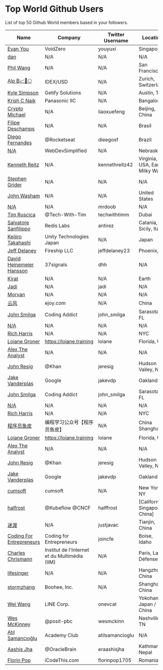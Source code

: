 # Top World Github Users

List of top 50 Github World members based in your followers.

<!-- START TOP USERS -->
| Name | Company | Twitter Username | Location | Repositories |
|------|---------|------------------|----------|--------------|
| [Evan You](https://github.com/yyx990803) | VoidZero | youyuxi | Singapore | 198 |
| [dan](https://github.com/gaearon) | N/A | N/A | N/A | 286 |
| [Phil Wang](https://github.com/lucidrains) | N/A | N/A | San Francisco | 360 |
| [Alp ₿📈🚀🌕](https://github.com/IDouble) | IDEX/USD | N/A | Zurich, Switzerland | 61 |
| [Kyle Simpson](https://github.com/getify) | Getify Solutions | N/A | Austin, TX | 73 |
| [Krish C Naik](https://github.com/krishnaik06) | Panasonic IIC | N/A | Bangalore | 344 |
| [Crypto Michael](https://github.com/michaelliao) | N/A | liaoxuefeng | Beijing, China | 106 |
| [Filipe Deschamps](https://github.com/filipedeschamps) | N/A | N/A | Brasil | 21 |
| [Diego Fernandes](https://github.com/diego3g) | @Rocketseat  | dieegosf | Brazil | 75 |
| [N/A](https://github.com/WebDevSimplified) | WebDevSimplified | N/A | Nebraska | 226 |
| [Kenneth Reitz](https://github.com/kennethreitz) | N/A | kennethreitz42 | Virginia, USA, Earth, Milky Way. | 74 |
| [Stephen Grider](https://github.com/StephenGrider) | N/A | N/A | N/A | 122 |
| [John Washam](https://github.com/jwasham) | N/A | N/A | United States | 30 |
| [N/A](https://github.com/mrdoob) | N/A | mrdoob | N/A | 41 |
| [Tim Ruscica](https://github.com/techwithtim) | @Tech-With-Tim  | techwithtimm | Dubai | 209 |
| [Salvatore Sanfilippo](https://github.com/antirez) | Redis Labs | antirez | Catania, Sicily, Italy | 94 |
| [Keijiro Takahashi](https://github.com/keijiro) | Unity Technologies Japan | N/A | Japan | 880 |
| [Jeff Delaney](https://github.com/codediodeio) | Fireship LLC | jeffdelaney23 | Phoenix, AZ | 65 |
| [David Heinemeier Hansson](https://github.com/dhh) | 37signals | dhh | N/A | 4 |
| [Kirat](https://github.com/hkirat) | N/A | N/A | Earth | 142 |
| [Jadi](https://github.com/jadijadi) | N/A | jadi | N/A | 98 |
| [Morvan](https://github.com/MorvanZhou) | N/A | N/A | N/A | 46 |
| [云风](https://github.com/cloudwu) | ejoy.com | N/A | China | 140 |
| [John Smilga](https://github.com/john-smilga) | Coding Addict | john_smilga | Sarasota, FL | 259 |
| [N/A](https://github.com/lllyasviel) | N/A | N/A | N/A | 51 |
| [Rich Harris](https://github.com/Rich-Harris) | N/A | N/A | NYC | 391 |
| [Loiane Groner](https://github.com/loiane) | https://loiane.training | loiane | Florida, US | 219 |
| [Alex The Analyst](https://github.com/AlexTheAnalyst) | N/A | N/A | N/A | 15 |
| [John Resig](https://github.com/jeresig) | @Khan  | jeresig | Hudson Valley, NY | 111 |
| [Jake Vanderplas](https://github.com/jakevdp) | Google | jakevdp | Oakland CA | 239 |
| [John Smilga](https://github.com/john-smilga) | Coding Addict | john_smilga | Sarasota, FL | 259 |
| [N/A](https://github.com/lllyasviel) | N/A | N/A | N/A | 51 |
| [Rich Harris](https://github.com/Rich-Harris) | N/A | N/A | NYC | 391 |
| [程序员鱼皮](https://github.com/liyupi) | 编程学习公众号【程序员鱼皮】 | N/A | China Shanghai | 94 |
| [Loiane Groner](https://github.com/loiane) | https://loiane.training | loiane | Florida, US | 219 |
| [Alex The Analyst](https://github.com/AlexTheAnalyst) | N/A | N/A | N/A | 15 |
| [John Resig](https://github.com/jeresig) | @Khan  | jeresig | Hudson Valley, NY | 111 |
| [Jake Vanderplas](https://github.com/jakevdp) | Google | jakevdp | Oakland CA | 239 |
| [cumsoft](https://github.com/cumsoft) | cumsoft | N/A | New York, NY | 8 |
| [halfrost](https://github.com/halfrost) | @Kubeflow @CNCF | halffrost | [California, Singapore, China] | 32 |
| [迷渡](https://github.com/justjavac) | N/A | justjavac | Tianjin, China | 413 |
| [Coding For Entrepreneurs](https://github.com/codingforentrepreneurs) | Coding for Entrepreneurs | joincfe | Boise, Idaho | 219 |
| [Charles Chrismann](https://github.com/Charles-Chrismann) | Institut de l'Internet et du Multimédia (IIM) | N/A | Paris, La Défense | 23 |
| [lifesinger](https://github.com/lifesinger) | N/A | N/A | Hangzhou, China | 2 |
| [stormzhang](https://github.com/stormzhang) | Boohee, Inc. | N/A | Shanghai, China | 5 |
| [Wei Wang](https://github.com/onevcat) | LINE Corp. | onevcat | Yokohama, Japan / China | 220 |
| [Wes McKinney](https://github.com/wesm) | @posit-pbc | wesmckinn | Nashville, TN | 119 |
| [Atıl Samancıoğlu](https://github.com/atilsamancioglu) | Academy Club | atilsamancioglu | N/A | 520 |
| [Aashis Jha](https://github.com/OracleBrain) | @OracleBrain | eraashisjha | Kathmandu, Nepal  | 42 |
| [Florin Pop](https://github.com/florinpop17) | iCodeThis.com | florinpop1705 | Romania | 99 |
<!-- END TOP USERS -->
